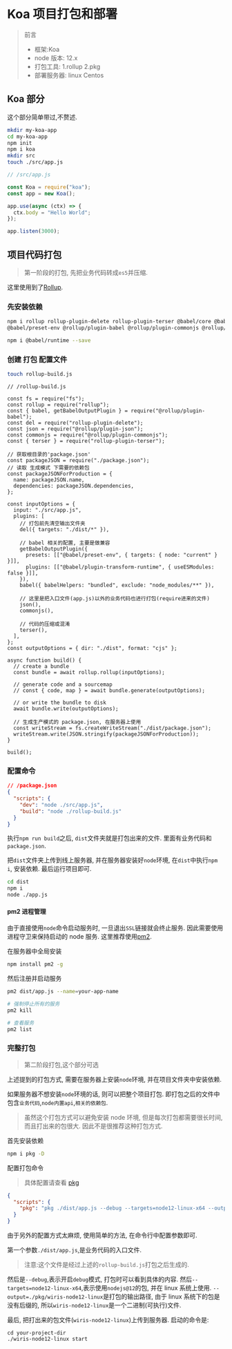 # Koa 项目打包和部署

> 前言
>
> - 框架:Koa
> - node 版本: 12.x
> - 打包工具: 1.rollup 2.pkg
> - 部署服务器: linux Centos

## Koa 部分

这个部分简单带过,不赘述.

```sh
mkdir my-koa-app
cd my-koa-app
npm init
npm i koa
mkdir src
touch ./src/app.js
```

```js
// /src/app.js

const Koa = require("koa");
const app = new Koa();

app.use(async (ctx) => {
  ctx.body = "Hello World";
});

app.listen(3000);
```

## 项目代码打包

> 第一阶段的打包, 先把业务代码转成`es5`并压缩.

这里使用到了[Rollup](https://rollupjs.org/guide/en/).

### 先安装依赖

```sh
npm i rollup rollup-plugin-delete rollup-plugin-terser @babel/core @babel/plugin-transform-runtime
@babel/preset-env @rollup/plugin-babel @rollup/plugin-commonjs @rollup/plugin-json --save-dev

npm i @babel/runtime --save
```

### 创建 打包 配置文件

```sh
touch rollup-build.js
```

```js{16}
// /rollup-build.js

const fs = require("fs");
const rollup = require("rollup");
const { babel, getBabelOutputPlugin } = require("@rollup/plugin-babel");
const del = require("rollup-plugin-delete");
const json = require("@rollup/plugin-json");
const commonjs = require("@rollup/plugin-commonjs");
const { terser } = require("rollup-plugin-terser");

// 获取根目录的'package.json'
const packageJSON = require("./package.json");
// 读取 生成模式 下需要的依赖包
const packageJSONForProduction = {
  name: packageJSON.name,
  dependencies: packageJSON.dependencies,
};

const inputOptions = {
  input: "./src/app.js",
  plugins: [
    // 打包前先清空输出文件夹
    del({ targets: "./dist/*" }),

    // babel 相关的配置, 主要是做兼容
    getBabelOutputPlugin({
      presets: [["@babel/preset-env", { targets: { node: "current" } }]],
      plugins: [["@babel/plugin-transform-runtime", { useESModules: false }]],
    }),
    babel({ babelHelpers: "bundled", exclude: "node_modules/**" }),

    // 这里是把入口文件(app.js)以外的业务代码也进行打包(require进来的文件)
    json(),
    commonjs(),

    // 代码的压缩或混淆
    terser(),
  ],
};
const outputOptions = { dir: "./dist", format: "cjs" };

async function build() {
  // create a bundle
  const bundle = await rollup.rollup(inputOptions);

  // generate code and a sourcemap
  // const { code, map } = await bundle.generate(outputOptions);

  // or write the bundle to disk
  await bundle.write(outputOptions);

  // 生成生产模式的 package.json, 在服务器上使用
  const writeStream = fs.createWriteStream("./dist/package.json");
  writeStream.write(JSON.stringify(packageJSONForProduction));
}

build();
```

### 配置命令

```json
// /package.json
{
  "scripts": {
    "dev": "node ./src/app.js",
    "build": "node ./rollup-build.js"
  }
}
```

执行`npm run build`之后, `dist`文件夹就是打包出来的文件. 里面有业务代码和`package.json`.

把`dist`文件夹上传到线上服务器, 并在服务器安装好`node`环境, 在`dist`中执行`npm i`, 安装依赖. 最后运行项目即可.

```sh
cd dist
npm i
node ./app.js
```

#### pm2 进程管理

由于直接使用`node`命令启动服务时, 一旦退出`SSL`链接就会终止服务. 因此需要使用进程守卫来保持启动的 node 服务.
这里推荐使用[pm2](https://www.npmjs.com/package/pm2).

在服务器中全局安装

```sh
npm install pm2 -g
```

然后注册并启动服务

```sh
pm2 dist/app.js --name=your-app-name

# 强制停止所有的服务
pm2 kill

# 查看服务
pm2 list
```

### 完整打包

> 第二阶段打包,这个部分可选

上述提到的打包方式, 需要在服务器上安装`node`环境, 并在项目文件夹中安装依赖.

如果服务器不想安装`node`环境的话, 则可以把整个项目打包. 即打包之后的文件中包含`业务代码`,`node内置api`,`相关的依赖包`.

> 虽然这个打包方式可以避免安装 node 环境, 但是每次打包都需要很长时间, 而且打出来的包很大. 因此不是很推荐这种打包方式.

首先安装依赖

```sh
npm i pkg -D
```

配置打包命令

> 具体配置请查看 [pkg](https://www.npmjs.com/package/pkg)

```json
{
  "scripts": {
    "pkg": "pkg ./dist/app.js --debug --targets=node12-linux-x64 --output=./pkg/wiris-node12-linux"
  }
}
```

由于另外的配置方式太麻烦, 使用简单的方法, 在命令行中配置参数即可.

第一个参数`./dist/app.js`,是业务代码的入口文件.

> 注意:这个文件是经过上述的`rollup-build.js`打包之后生成的.

然后是`--debug`,表示开启`debug`模式, 打包时可以看到具体的内容.
然后`--targets=node12-linux-x64`,表示使用`nodejs@12`的包, 并在 linux 系统上使用.
`--output=./pkg/wiris-node12-linux`是打包的输出路径, 由于 linux 系统下的包是没有后缀的, 所以`wiris-node12-linux`是一个二进制(可执行)文件.

最后, 把打出来的包文件(`wiris-node12-linux`)上传到服务器. 启动的命令是:

```
cd your-project-dir
./wiris-node12-linux start
```
